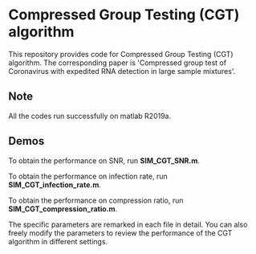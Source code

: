 # Compressed Group Testing (CGT) algorithm

This repository provides code for Compressed Group Testing (CGT) algorithm. The corresponding paper is 'Compressed group test of Coronavirus with expedited RNA detection in large sample mixtures'.

## Note
All the codes run successfully on matlab R2019a. 

## Demos

To obtain the performance on SNR, run **SIM_CGT_SNR.m**.

To obtain the performance on infection rate, run **SIM_CGT_infection_rate.m**.

To obtain the performance on compression ratio, run **SIM_CGT_compression_ratio.m**.

The specific parameters are remarked in each file in detail. You can also freely modify the parameters to review the performance of the CGT algorithm in different settings.
